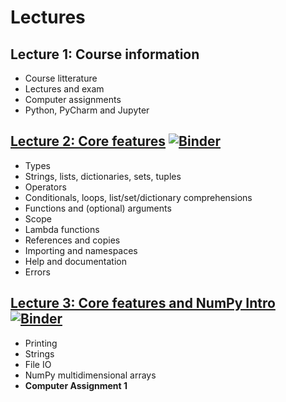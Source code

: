 
# Lectures

## Lecture 1: Course information
  - Course litterature
  - Lectures and exam
  - Computer assignments
  - Python, PyCharm and Jupyter

## [Lecture 2: Core features](https://nbviewer.jupyter.org/github/HugoStrand/DAT171/blob/master/lectures/Lecture02/Lecture02.ipynb) [![Binder](https://mybinder.org/badge_logo.svg)](https://mybinder.org/v2/gh/HugoStrand/DAT171/master?filepath=lectures%2FLecture02%2FLecture02.ipynb)

   - Types
   - Strings, lists, dictionaries, sets, tuples
   - Operators
   - Conditionals, loops, list/set/dictionary comprehensions
   - Functions and (optional) arguments
   - Scope
   - Lambda functions
   - References and copies
   - Importing and namespaces
   - Help and documentation
   - Errors

## [Lecture 3: Core features and NumPy Intro](https://nbviewer.jupyter.org/github/HugoStrand/DAT171/blob/master/lectures/Lecture03/Lecture03.ipynb) [![Binder](https://mybinder.org/badge_logo.svg)](https://mybinder.org/v2/gh/HugoStrand/DAT171/master?filepath=lectures%2FLecture03%2FLecture03.ipynb)
   - Printing
   - Strings
   - File IO
   - NumPy multidimensional arrays
   - **Computer Assignment 1**
